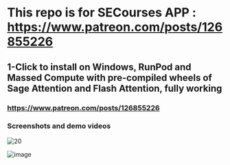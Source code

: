 # This repo is for SECourses APP : https://www.patreon.com/posts/126855226

## 1-Click to install on Windows, RunPod and Massed Compute with pre-compiled wheels of Sage Attention and Flash Attention, fully working

### https://www.patreon.com/posts/126855226

### Screenshots and demo videos

![20](https://github.com/user-attachments/assets/3d76eeea-8c45-4a41-a931-3b9ad4f1cd1b)

![image](https://github.com/user-attachments/assets/be404222-946b-4def-ae38-0cd1514da3bc)
